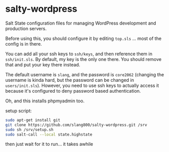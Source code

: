 salty-wordpress
=================

Salt State configuration files for managing WordPress development and production servers.

Before using this, you should configure it by editing `top.sls` ... most of the config is in there.

You can add all your ssh keys to `ssh/keys`, and then reference them in `ssh/init.sls`. By default, my key is the only one there. You should remove that and put your key there instead.

The default username is `slang`, and the password is `core2062` (changing the username is kinda hard, but the password can be changed in `users/init.sls`). However, you need to use ssh keys to actually access it because it's configured to deny password based authentication.

Oh, and this installs phpmyadmin too.

setup script:
```bash
sudo apt-get install git
git clone https://github.com/slang800/salty-wordpress.git /srv
sudo sh /srv/setup.sh
sudo salt-call --local state.highstate
```

then just wait for it to run... it takes awhile
